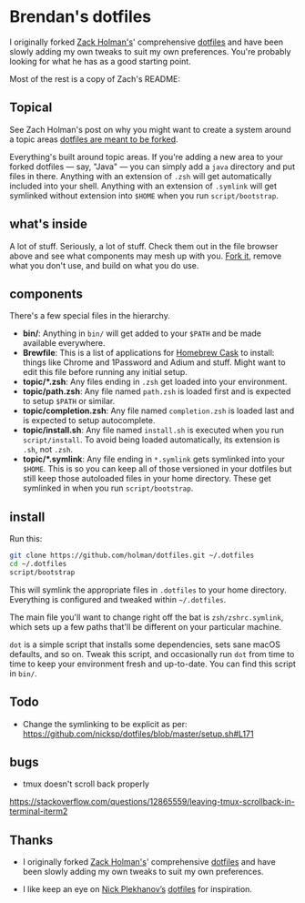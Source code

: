 # Brendan's dotfiles

I originally forked [Zack Holman's](https://github.com/holman/)' comprehensive
[dotfiles](https://github.com/holman/dotfiles) and have been slowly adding
my own tweaks to suit my own preferences. You're probably looking for what he
has as a good starting point.

Most of the rest is a copy of Zach's README:

## Topical

See Zach Holman's post on why you might want to create a system around a
topic areas [dotfiles are meant to be forked](http://zachholman.com/2010/08/dotfiles-are-meant-to-be-forked/).

Everything's built around topic areas. If you're adding a new area to your
forked dotfiles — say, "Java" — you can simply add a `java` directory and put
files in there. Anything with an extension of `.zsh` will get automatically
included into your shell. Anything with an extension of `.symlink` will get
symlinked without extension into `$HOME` when you run `script/bootstrap`.

## what's inside

A lot of stuff. Seriously, a lot of stuff. Check them out in the file browser
above and see what components may mesh up with you.
[Fork it](https://github.com/holman/dotfiles/fork), remove what you don't
use, and build on what you do use.

## components

There's a few special files in the hierarchy.

- **bin/**: Anything in `bin/` will get added to your `$PATH` and be made
  available everywhere.
- **Brewfile**: This is a list of applications for [Homebrew Cask](https://caskroom.github.io) to install: things like Chrome and 1Password and Adium and stuff. Might want to edit this file before running any initial setup.
- **topic/\*.zsh**: Any files ending in `.zsh` get loaded into your
  environment.
- **topic/path.zsh**: Any file named `path.zsh` is loaded first and is
  expected to setup `$PATH` or similar.
- **topic/completion.zsh**: Any file named `completion.zsh` is loaded
  last and is expected to setup autocomplete.
- **topic/install.sh**: Any file named `install.sh` is executed when you run `script/install`. To avoid being loaded automatically, its extension is `.sh`, not `.zsh`.
- **topic/\*.symlink**: Any file ending in `*.symlink` gets symlinked into
  your `$HOME`. This is so you can keep all of those versioned in your dotfiles
  but still keep those autoloaded files in your home directory. These get
  symlinked in when you run `script/bootstrap`.

## install

Run this:

```sh
git clone https://github.com/holman/dotfiles.git ~/.dotfiles
cd ~/.dotfiles
script/bootstrap
```

This will symlink the appropriate files in `.dotfiles` to your home directory.
Everything is configured and tweaked within `~/.dotfiles`.

The main file you'll want to change right off the bat is `zsh/zshrc.symlink`,
which sets up a few paths that'll be different on your particular machine.

`dot` is a simple script that installs some dependencies, sets sane macOS
defaults, and so on. Tweak this script, and occasionally run `dot` from
time to time to keep your environment fresh and up-to-date. You can find
this script in `bin/`.

## Todo

* Change the symlinking to be explicit as per:
  https://github.com/nicksp/dotfiles/blob/master/setup.sh#L171

## bugs

* tmux doesn't scroll back properly

https://stackoverflow.com/questions/12865559/leaving-tmux-scrollback-in-terminal-iterm2


## Thanks

* I originally forked [Zack Holman's](https://github.com/holman/)' comprehensive
  [dotfiles](https://github.com/holman/dotfiles) and have been slowly adding
  my own tweaks to suit my own preferences.

* I like keep an eye on [Nick Plekhanov’s](https://github.com/nicksp/)
  [dotfiles](https://github.com/nicksp/dotfiles) for inspiration.
